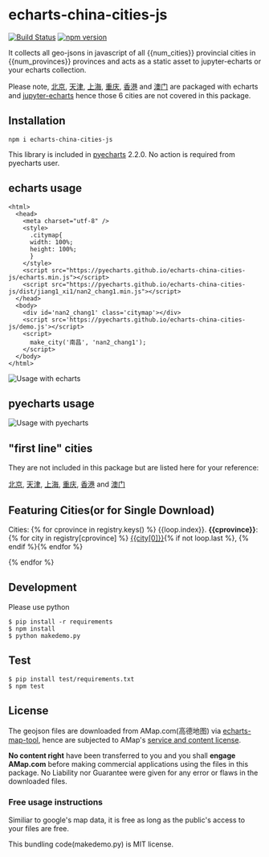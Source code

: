 # echarts-china-cities-js

[![Build Status](https://travis-ci.org/pyecharts/echarts-china-cities-js.svg?branch=master)](https://travis-ci.org/pyecharts/echarts-china-cities-js) [![npm version](https://badge.fury.io/js/echarts-china-cities-js.svg)](https://badge.fury.io/js/echarts-china-cities-js)

It collects all geo-jsons in javascript of all {{num_cities}} provincial cities
in {{num_provinces}} provinces and acts as a static asset to jupyter-echarts or your
echarts collection.

Please note, [北京](https://pyecharts.github.io/jupyter-echarts/echarts/beijing.js), [天津](https://pyecharts.github.io/jupyter-echarts/echarts/tianjin.js), [上海](https://pyecharts.github.io/jupyter-echarts/echarts/shanghai.js), [重庆](https://pyecharts.github.io/jupyter-echarts/echarts/chongqing.js), [香港](https://pyecharts.github.io/jupyter-echarts/echarts/xianggang.js) and [澳门](https://pyecharts.github.io/jupyter-echarts/echarts/aomen.js) are packaged with echarts and [jupyter-echarts](https://pyecharts.github.io/jupyter-echarts/preview.html) hence those 6 cities are not covered in this package.

## Installation

```
npm i echarts-china-cities-js
```

This library is included in [pyecharts](https://github.com/chenjiandongx/pyecharts) 2.2.0. No action is required from pyecharts user.

## echarts usage

```
<html>
  <head>
    <meta charset="utf-8" />
	<style>
	  .citymap{
	  width: 100%;
	  height: 100%;
	  }
	</style>
  	<script src="https://pyecharts.github.io/echarts-china-cities-js/echarts.min.js"></script>
	<script src="https://pyecharts.github.io/echarts-china-cities-js/dist/jiang1_xi1/nan2_chang1.min.js"></script>
  </head>
  <body>
	<div id='nan2_chang1' class='citymap'></div>
	<script src='https://pyecharts.github.io/echarts-china-cities-js/demo.js'></script>
	<script>
	  make_city('南昌', 'nan2_chang1');
	</script>
  </body>
</html>
```

![Usage with echarts](https://pyecharts.github.io/echarts-china-cities-js/nanchang.png)

## pyecharts usage

![Usage with pyecharts](https://user-images.githubusercontent.com/4280312/29755070-9bc9ae70-8b89-11e7-9bf2-bec09cb5f1a1.png)

## "first line" cities

They are not included in this package but are listed here for your reference:

[北京](https://pyecharts.github.io/jupyter-echarts/echarts/beijing.js), [天津](https://pyecharts.github.io/jupyter-echarts/echarts/tianjin.js), [上海](https://pyecharts.github.io/jupyter-echarts/echarts/shanghai.js), [重庆](https://pyecharts.github.io/jupyter-echarts/echarts/chongqing.js), [香港](https://pyecharts.github.io/jupyter-echarts/echarts/xianggang.js) and [澳门](https://pyecharts.github.io/jupyter-echarts/echarts/aomen.js)


## Featuring Cities(or for Single Download)

Cities:
{% for cprovince in registry.keys() %}
{{loop.index}}. **{{cprovince}}**:
{% for city in registry[cprovince] %}
[{{city[0]}}](https://pyecharts.github.io/echarts-china-cities-js/dist/{{names[cprovince]}}_{{city[1]}}.js){% if not loop.last %}, {% endif %}{% endfor %}

{% endfor %}


## Development


Please use python

```shell
$ pip install -r requirements
$ npm install
$ python makedemo.py
```

## Test

```shell
$ pip install test/requirements.txt
$ npm test
```

## License

The geojson files are downloaded from AMap.com(高德地图) via [echarts-map-tool](http://ecomfe.github.io/echarts-map-tool/),
hence are subjected to AMap's [service and content license](https://lbs.amap.com/home/terms/).

**No content right** have been transferred to you and you shall **engage AMap.com** before
making commercial applications using the files in this package. No Liability nor Guarantee were
given for any error or flaws in the downloaded files.

### Free usage instructions

Similiar to google's map data, it is free as long as the public's access to your files
are free. 

This bundling code(makedemo.py) is MIT license.

